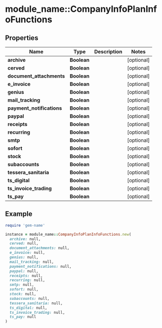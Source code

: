 # module_name::CompanyInfoPlanInfoFunctions

## Properties

| Name | Type | Description | Notes |
| ---- | ---- | ----------- | ----- |
| **archive** | **Boolean** |  | [optional] |
| **cerved** | **Boolean** |  | [optional] |
| **document_attachments** | **Boolean** |  | [optional] |
| **e_invoice** | **Boolean** |  | [optional] |
| **genius** | **Boolean** |  | [optional] |
| **mail_tracking** | **Boolean** |  | [optional] |
| **payment_notifications** | **Boolean** |  | [optional] |
| **paypal** | **Boolean** |  | [optional] |
| **receipts** | **Boolean** |  | [optional] |
| **recurring** | **Boolean** |  | [optional] |
| **smtp** | **Boolean** |  | [optional] |
| **sofort** | **Boolean** |  | [optional] |
| **stock** | **Boolean** |  | [optional] |
| **subaccounts** | **Boolean** |  | [optional] |
| **tessera_sanitaria** | **Boolean** |  | [optional] |
| **ts_digital** | **Boolean** |  | [optional] |
| **ts_invoice_trading** | **Boolean** |  | [optional] |
| **ts_pay** | **Boolean** |  | [optional] |

## Example

```ruby
require 'gem-name'

instance = module_name::CompanyInfoPlanInfoFunctions.new(
  archive: null,
  cerved: null,
  document_attachments: null,
  e_invoice: null,
  genius: null,
  mail_tracking: null,
  payment_notifications: null,
  paypal: null,
  receipts: null,
  recurring: null,
  smtp: null,
  sofort: null,
  stock: null,
  subaccounts: null,
  tessera_sanitaria: null,
  ts_digital: null,
  ts_invoice_trading: null,
  ts_pay: null
)
```


